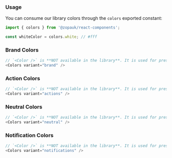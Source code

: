 ### Usage

You can consume our library colors through the `colors` exported constant:

```ts static
import { colors } from '@zopauk/react-components';

const whiteColor = colors.white; // #fff
```

### Brand Colors

```ts noeditor
// `<Color />` is **NOT available in the library**. It is used for presentation on this page only.
<Colors variant="brand" />
```

### Action Colors

```ts noeditor
// `<Color />` is **NOT available in the library**. It is used for presentation on this page only.
<Colors variant="actions" />
```

### Neutral Colors

```ts noeditor
// `<Color />` is **NOT available in the library**. It is used for presentation on this page only.
<Colors variant="neutral" />
```

### Notification Colors

```ts noeditor
// `<Color />` is **NOT available in the library**. It is used for presentation on this page only.
<Colors variant="notifications" />
```
